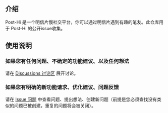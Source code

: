 ## 介绍
Post-Hi 是一个明信片慢社交平台，你可以通过明信片遇到有趣的笔友。此仓库用于 Post-Hi 的公开issue收集。

## 使用说明

### 如果您有任何问题、不确定的功能建议、以及任何想法

请在 [Discussions 讨论区](https://github.com/Post-Hi/issues/discussions) 展开讨论。

### 如果您有明确的新功能请求、优化建议、问题反馈

请在 [Issue 问题](https://github.com/Post-Hi/issues/issues) 中查看问题、提出想法、创建新问题（前提是您必须查找没有类似的问题已被创建，重复的问题将会被关闭）。
